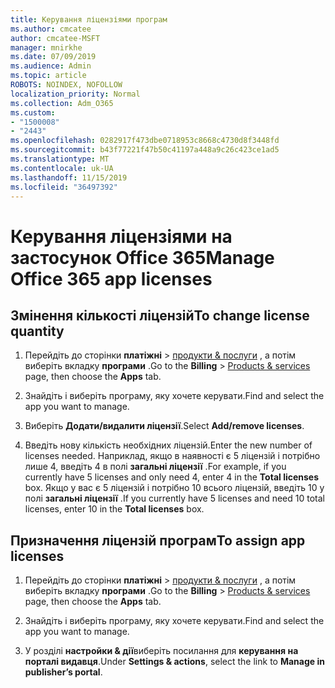 ```yaml
---
title: Керування ліцензіями програм
ms.author: cmcatee
author: cmcatee-MSFT
manager: mnirkhe
ms.date: 07/09/2019
ms.audience: Admin
ms.topic: article
ROBOTS: NOINDEX, NOFOLLOW
localization_priority: Normal
ms.collection: Adm_O365
ms.custom:
- "1500008"
- "2443"
ms.openlocfilehash: 0282917f473dbe0718953c8668c4730d8f3448fd
ms.sourcegitcommit: b43f77221f47b50c41197a448a9c26c423ce1ad5
ms.translationtype: MT
ms.contentlocale: uk-UA
ms.lasthandoff: 11/15/2019
ms.locfileid: "36497392"
---
```

# <a name="manage-office-365-app-licenses"></a><span data-ttu-id="bef90-102">Керування ліцензіями на застосунок Office 365</span><span class="sxs-lookup"><span data-stu-id="bef90-102">Manage Office 365 app licenses</span></span>

## <a name="to-change-license-quantity"></a><span data-ttu-id="bef90-103">Змінення кількості ліцензій</span><span class="sxs-lookup"><span data-stu-id="bef90-103">To change license quantity</span></span>

1. <span data-ttu-id="bef90-104">Перейдіть до сторінки **платіжні** > [продукти & послуги](https://go.microsoft.com/fwlink/p/?linkid=842054) , а потім виберіть вкладку **програми** .</span><span class="sxs-lookup"><span data-stu-id="bef90-104">Go to the **Billing** > [Products & services](https://go.microsoft.com/fwlink/p/?linkid=842054) page, then choose the **Apps** tab.</span></span>

2. <span data-ttu-id="bef90-105">Знайдіть і виберіть програму, яку хочете керувати.</span><span class="sxs-lookup"><span data-stu-id="bef90-105">Find and select the app you want to manage.</span></span>  

3. <span data-ttu-id="bef90-106">Виберіть **Додати/видалити ліцензії**.</span><span class="sxs-lookup"><span data-stu-id="bef90-106">Select **Add/remove licenses**.</span></span>

4. <span data-ttu-id="bef90-107">Введіть нову кількість необхідних ліцензій.</span><span class="sxs-lookup"><span data-stu-id="bef90-107">Enter the new number of licenses needed.</span></span> <span data-ttu-id="bef90-108">Наприклад, якщо в наявності є 5 ліцензій і потрібно лише 4, введіть 4 в полі **загальні ліцензії** .</span><span class="sxs-lookup"><span data-stu-id="bef90-108">For example, if you currently have 5 licenses and only need 4, enter 4 in the **Total licenses** box.</span></span> <span data-ttu-id="bef90-109">Якщо у вас є 5 ліцензій і потрібно 10 всього ліцензій, введіть 10 у полі **загальні ліцензії** .</span><span class="sxs-lookup"><span data-stu-id="bef90-109">If you currently have 5 licenses and need 10 total licenses, enter 10 in the **Total licenses** box.</span></span>

## <a name="to-assign-app-licenses"></a><span data-ttu-id="bef90-110">Призначення ліцензій програм</span><span class="sxs-lookup"><span data-stu-id="bef90-110">To assign app licenses</span></span>

1. <span data-ttu-id="bef90-111">Перейдіть до сторінки **платіжні** > [продукти & послуги](https://go.microsoft.com/fwlink/p/?linkid=842054) , а потім виберіть вкладку **програми** .</span><span class="sxs-lookup"><span data-stu-id="bef90-111">Go to the **Billing** > [Products & services](https://go.microsoft.com/fwlink/p/?linkid=842054) page, then choose the **Apps** tab.</span></span>

2. <span data-ttu-id="bef90-112">Знайдіть і виберіть програму, яку хочете керувати.</span><span class="sxs-lookup"><span data-stu-id="bef90-112">Find and select the app you want to manage.</span></span>  

3. <span data-ttu-id="bef90-113">У розділі **настройки & дії**виберіть посилання для **керування на порталі видавця**.</span><span class="sxs-lookup"><span data-stu-id="bef90-113">Under **Settings & actions**, select the link to **Manage in publisher’s portal**.</span></span>